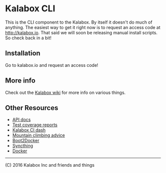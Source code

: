 # Kalabox CLI

This is the CLI component to the Kalabox. By itself it doesn't do much of
anything. The easiest way to get it right now is to request an access code at
http://kalabox.io. That said we will soon be releasing manual install scripts.
So check back in a bit!

## Installation

Go to kalabox.io and request an access code!

## More info

Check out the [Kalabox wiki](https://github.com/kalabox/kalabox/wiki) for more info on various things.

## Other Resources

* [API docs](http://api.kalabox.me/)
* [Test coverage reports](http://coverage.kalabox.me/)
* [Kalabox CI dash](http://ci.kalabox.me/)
* [Mountain climbing advice](https://www.youtube.com/watch?v=tkBVDh7my9Q)
* [Boot2Docker](https://github.com/boot2docker/boot2docker)
* [Syncthing](https://github.com/syncthing/syncthing)
* [Docker](https://github.com/docker/docker)

-------------------------------------------------------------------------------------
(C) 2016 Kalabox Inc and friends and things


